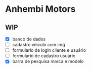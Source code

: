 # Anhembi Motors

## WIP

- [x] banco de dados
- [ ] cadastro veiculo com img
- [ ] formulario de login cliente e usuário
- [ ] formulario de cadastro usuário
- [x] barra de pesquisa marca e modelo 